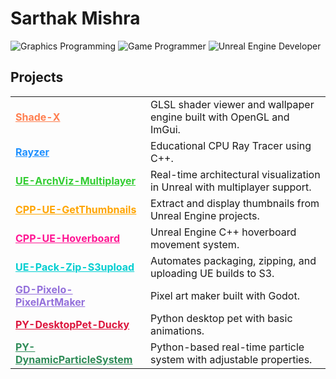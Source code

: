 # Sarthak Mishra

![Graphics Programming](https://img.shields.io/badge/Graphics%20Programmer-e67e22?style=flat&logoColor=white)
![Game Programmer](https://img.shields.io/badge/Game%20Programmer-27ae60?style=flat&logoColor=white)
![Unreal Engine Developer](https://img.shields.io/badge/Unreal%20Engine%20Developer-2980b9?style=flat&logo=unreal)


## Projects

<table>
  <tr>
    <td><b><a href="https://github.com/munucrafts/Shade-X" style="color:#ff7f50;">Shade-X</a></b></td>
    <td>GLSL shader viewer and wallpaper engine built with OpenGL and ImGui.</td>
  </tr>
  <tr>
    <td><b><a href="https://github.com/munucrafts/Rayzer" style="color:#1e90ff;">Rayzer</a></b></td>
    <td>Educational CPU Ray Tracer using C++.</td>
  </tr>
  <tr>
    <td><b><a href="https://github.com/munucrafts/UE-ArchViz-Multiplayer" style="color:#32cd32;">UE-ArchViz-Multiplayer</a></b></td>
    <td>Real-time architectural visualization in Unreal with multiplayer support.</td>
  </tr>
  <tr>
    <td><b><a href="https://github.com/munucrafts/CPP-UE-GetThumbnails" style="color:#ffa500;">CPP-UE-GetThumbnails</a></b></td>
    <td>Extract and display thumbnails from Unreal Engine projects.</td>
  </tr>
  <tr>
    <td><b><a href="https://github.com/munucrafts/CPP-UE-Hoverboard" style="color:#ff1493;">CPP-UE-Hoverboard</a></b></td>
    <td>Unreal Engine C++ hoverboard movement system.</td>
  </tr>
  <tr>
    <td><b><a href="https://github.com/munucrafts/UE-Pack-Zip-S3upload" style="color:#00ced1;">UE-Pack-Zip-S3upload</a></b></td>
    <td>Automates packaging, zipping, and uploading UE builds to S3.</td>
  </tr>
  <tr>
    <td><b><a href="https://github.com/munucrafts/GD-Pixelo-PixelArtMaker" style="color:#9370db;">GD-Pixelo-PixelArtMaker</a></b></td>
    <td>Pixel art maker built with Godot.</td>
  </tr>
  <tr>
    <td><b><a href="https://github.com/munucrafts/PY-DesktopPet-Ducky" style="color:#dc143c;">PY-DesktopPet-Ducky</a></b></td>
    <td>Python desktop pet with basic animations.</td>
  </tr>
  <tr>
    <td><b><a href="https://github.com/munucrafts/PY-DynamicParticleSystem" style="color:#2e8b57;">PY-DynamicParticleSystem</a></b></td>
    <td>Python-based real-time particle system with adjustable properties.</td>
  </tr>
</table>
